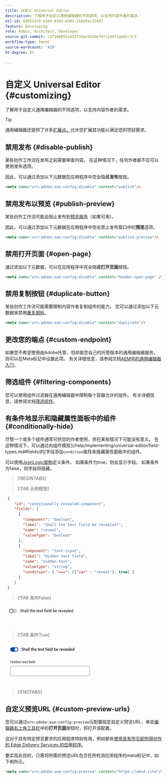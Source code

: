 ```yaml
---
title: 自定义 Universal Editor
description: 了解用于自定义通用编辑器的不同选项，以支持内容作者的需求。
exl-id: 8d6523c8-b266-4341-b301-316d5ec224d7
feature: Developing
role: Admin, Architect, Developer
source-git-commit: c2f1660552d32f3dae9418e7dfc2d4f1ab8cc3c3
workflow-type: tm+mt
source-wordcount: '429'
ht-degree: 6%

---
```



# 自定义 Universal Editor {#customizing}

了解用于自定义通用编辑器的不同选项，以支持内容作者的需求。

>[!TIP]
>
>通用编辑器还提供了许多[扩展点，](/help/implementing/universal-editor/extending.md)允许您扩展其功能以满足您的项目需求。

## 禁用发布 {#disable-publish}

某些创作工作流在发布之前需要审查内容。 在这种情况下，任何作者都不应可以使用发布选项。

因此，可以通过添加以下元数据在应用程序中完全隐藏&#x200B;**发布**&#x200B;按钮。

```html
<meta name="urn:adobe:aue:config:disable" content="publish"/>
```

## 禁用发布以预览 {#publish-preview}

某些创作工作流可能会阻止发布到[预览服务](/help/sites-cloud/authoring/sites-console/previewing-content.md)（如果可用）。

因此，可以通过添加以下元数据在应用程序中完全禁止发布窗口中的&#x200B;**预览**&#x200B;选项。

```html
<meta name="urn:adobe:aue:config:disable" content="publish-preview"/>
```

## 禁用打开页面 {#open-page}

通过添加以下元数据，可以在应用程序中完全隐藏&#x200B;**打开页面**&#x200B;按钮。

```html
<meta name="urn:adobe:aue:config:disable" content="header-open-page" />
```

## 禁用复制按钮 {#duplicate-button}

某些创作工作流可能需要限制内容作者复制组件的能力。 您可以通过添加以下元数据来禁用[重复图标](/help/sites-cloud/authoring/universal-editor/navigation.md#duplicate)。

```html
<meta name="urn:adobe:aue:config:disable" content="duplicate"/>
```

## 更改您的端点 {#custom-endpoint}

如果您不希望使用由Adobe托管、但却是您自己的托管版本的通用编辑器服务，则可以在Meta标记中设置此项。 有关详细信息，请参阅文档[AEM中的通用编辑器入门](/help/implementing/universal-editor/getting-started.md##configuration-settings)。

## 筛选组件 {#filtering-components}

您可以使用组件过滤器在通用编辑器中限制每个容器允许的组件。 有关详细信息，请参阅文档[筛选组件](/help/implementing/universal-editor/filtering.md)。

## 有条件地显示和隐藏属性面板中的组件 {#conditionally-hide}

尽管一个或多个组件通常可供您的作者使用，但在某些情况下可能没有意义。 在这种情况下，可以通过向组件模型](/help/implementing/universal-editor/field-types.md#fields)的[字段添加`condition`属性来隐藏属性面板中的组件。

可以使用[JsonLogic架构](https://jsonlogic.com/)定义条件。 如果条件为true，则会显示字段。 如果条件为false，则字段将隐藏。

>[!BEGINTABS]

>[!TAB 示例模型]

```json
 {
    "id": "conditionally-revealed-component",
    "fields": [
      {
        "component": "boolean",
        "label": "Shall the text field be revealed?",
        "name": "reveal",
        "valueType": "boolean"
      },
      {
        "component": "text-input",
        "label": "Hidden text field",
        "name": "hidden-text",
        "valueType": "string",
        "condition": { "===": [{"var" : "reveal"}, true] }
      }
    ]
 }
```

>[!TAB 条件False]

![隐藏的文本字段](assets/hidden.png)

>[!TAB 条件True]

![显示的文本字段](assets/shown.png)

>[!ENDTABS]

## 自定义预览URL {#custom-preview-urls}

您可以通过`urn:adobe:aue:config:preview`元配置指定自定义预览URL，单击[编辑器右上角工具栏](/help/sites-cloud/authoring/universal-editor/navigation.md#universal-editor-toolbar)中的&#x200B;**打开页面**&#x200B;按钮时，将打开该配置。

这对于具有特定预览要求的应用程序特别有用，例如那些[使用具有所见即所得创作的 Edge Delivery Services 的应用程序](/help/edge/wysiwyg-authoring/authoring.md)。

要实现此目的，只需将所需的预览URL包含在所检测应用程序的meta标记中，如下例所示。

```html
<meta name="urn:adobe:aue:config:preview" content="https://wknd.site"/>
```
